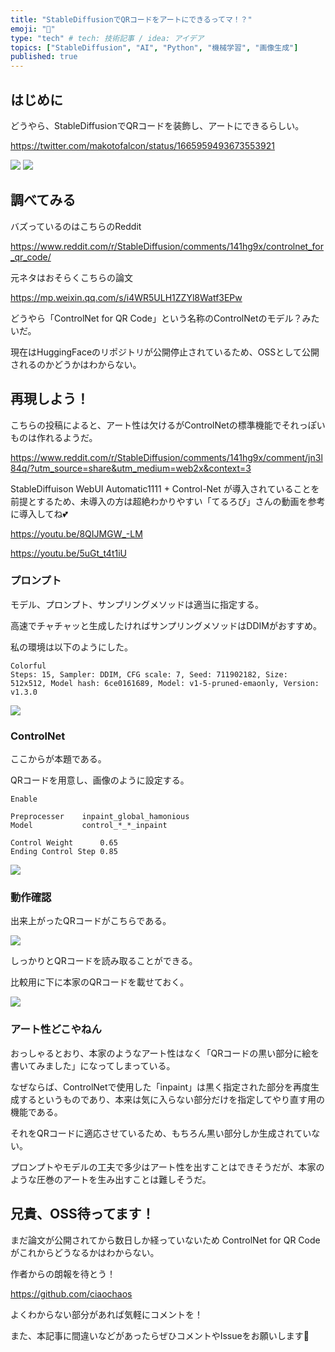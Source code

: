 ```yaml
---
title: "StableDiffusionでQRコードをアートにできるってマ！？"
emoji: "📍"
type: "tech" # tech: 技術記事 / idea: アイデア
topics: ["StableDiffusion", "AI", "Python", "機械学習", "画像生成"]
published: true
---
```


## はじめに

どうやら、StableDiffusionでQRコードを装飾し、アートにできるらしい。

https://twitter.com/makotofalcon/status/1665959493673553921

![](https://storage.googleapis.com/zenn-user-upload/a3adeca16b4c-20230606.png)
![](https://storage.googleapis.com/zenn-user-upload/ac01288d6e0a-20230606.jpeg)

## 調べてみる

バズっているのはこちらのReddit

https://www.reddit.com/r/StableDiffusion/comments/141hg9x/controlnet_for_qr_code/

元ネタはおそらくこちらの論文

https://mp.weixin.qq.com/s/i4WR5ULH1ZZYl8Watf3EPw

どうやら「ControlNet for QR Code」という名称のControlNetのモデル？みたいだ。

現在はHuggingFaceのリポジトリが公開停止されているため、OSSとして公開されるのかどうかはわからない。

## 再現しよう！

こちらの投稿によると、アート性は欠けるがControlNetの標準機能でそれっぽいものは作れるようだ。

https://www.reddit.com/r/StableDiffusion/comments/141hg9x/comment/jn3l84q/?utm_source=share&utm_medium=web2x&context=3

StableDiffuison WebUI Automatic1111 + Control-Net が導入されていることを前提とするため、未導入の方は超絶わかりやすい「てるろび」さんの動画を参考に導入してね💕

https://youtu.be/8QIJMGW_-LM

https://youtu.be/5uGt_t4t1iU

### プロンプト

モデル、プロンプト、サンプリングメソッドは適当に指定する。

高速でチャチャッと生成したければサンプリングメソッドはDDIMがおすすめ。

私の環境は以下のようにした。

```
Colorful
Steps: 15, Sampler: DDIM, CFG scale: 7, Seed: 711902182, Size: 512x512, Model hash: 6ce0161689, Model: v1-5-pruned-emaonly, Version: v1.3.0
```

![](https://storage.googleapis.com/zenn-user-upload/a10c24db8704-20230607.png)


### ControlNet

ここからが本題である。

QRコードを用意し、画像のように設定する。

```
Enable

Preprocesser    inpaint_global_hamonious
Model           control_*_*_inpaint

Control Weight      0.65
Ending Control Step 0.85
```

![](https://storage.googleapis.com/zenn-user-upload/7b9e726ccf59-20230607.png)

### 動作確認

出来上がったQRコードがこちらである。

![](https://storage.googleapis.com/zenn-user-upload/1b476c26624a-20230607.png)

しっかりとQRコードを読み取ることができる。

比較用に下に本家のQRコードを載せておく。

![](https://storage.googleapis.com/zenn-user-upload/4a14a74087ea-20230606.jpeg)

### アート性どこやねん

おっしゃるとおり、本家のようなアート性はなく「QRコードの黒い部分に絵を書いてみました」になってしまっている。

なぜならば、ControlNetで使用した「inpaint」は黒く指定された部分を再度生成するというものであり、本来は気に入らない部分だけを指定してやり直す用の機能である。

それをQRコードに適応させているため、もちろん黒い部分しか生成されていない。

プロンプトやモデルの工夫で多少はアート性を出すことはできそうだが、本家のような圧巻のアートを生み出すことは難しそうだ。

## 兄貴、OSS待ってます！

まだ論文が公開されてから数日しか経っていないため ControlNet for QR Code がこれからどうなるかはわからない。

作者からの朗報を待とう！

https://github.com/ciaochaos

よくわからない部分があれば気軽にコメントを！

また、本記事に間違いなどがあったらぜひコメントやIssueをお願いします🙏
